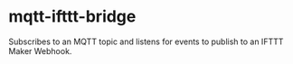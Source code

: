 # mqtt-ifttt-bridge
Subscribes to an MQTT topic and listens for events to publish to an IFTTT Maker Webhook.
